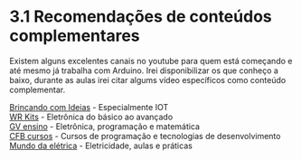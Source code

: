 # 3.1 Recomendações de conteúdos complementares

Existem alguns excelentes canais no youtube para quem está começando e até mesmo já trabalha com Arduino. Irei disponibilizar os que conheço a baixo, durante as aulas irei citar algums vídeo específicos como conteúdo complementar.

[Brincando com Ideias](https://www.youtube.com/c/BrincandocomIdeias) - Especialmente IOT  
[WR Kits](https://www.youtube.com/c/canalwrkits) - Eletrônica do básico ao avançado  
[GV ensino](https://www.youtube.com/c/GVensino) - Eletrônica, programação e matemática  
[CFB cursos](https://www.youtube.com/c/cfbcursos) - Cursos de programação e tecnologias de desenvolvimento  
[Mundo da elétrica](https://www.youtube.com/channel/UCQzm6RcaOty8QU2VhHbRg-g) - Eletricidade, aulas e práticas
